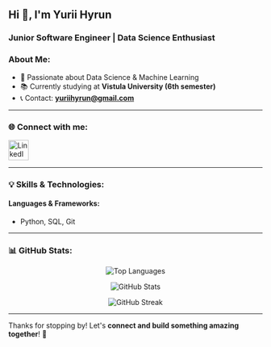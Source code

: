 ## Hi 👋, I'm Yurii Hyrun  
### Junior Software Engineer | Data Science Enthusiast  

### About Me:
- 🌟 Passionate about Data Science & Machine Learning
- 📚 Currently studying at **Vistula University (6th semester)**
- 📞 Contact: **[yuriihyrun@gmail.com](mailto:yuriihyrun@gmail.com)**

---

### 🌐 Connect with me:
<p align="left">
  <a href="https://linkedin.com/in/yurii-hyrun-897b9b277" target="blank">
    <img align="center" src="https://cdn.jsdelivr.net/gh/devicons/devicon/icons/linkedin/linkedin-original.svg" alt="LinkedIn" height="40" width="40"/>
  </a>
</p>

---

### 💡 Skills & Technologies:
#### **Languages & Frameworks:**
- Python, SQL, Git

---

### 📊 GitHub Stats:
<p align="center">
  <img src="https://github-readme-stats.vercel.app/api/top-langs?username=hyrun2005&show_icons=true&locale=en&layout=compact" alt="Top Languages" />
</p>
<p align="center">
  <img src="https://github-readme-stats.vercel.app/api?username=hyrun2005&show_icons=true&locale=en" alt="GitHub Stats" />
</p>
<p align="center">
  <img src="https://github-readme-streak-stats.herokuapp.com/?user=hyrun2005&" alt="GitHub Streak" />
</p>

---

Thanks for stopping by! Let's **connect and build something amazing together**! 🚀
